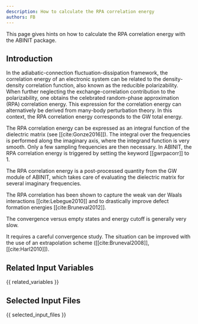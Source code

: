 ```yaml
---
description: How to calculate the RPA correlation energy
authors: FB
---
```


This page gives hints on how to calculate the RPA correlation energy with the ABINIT package.

## Introduction

In the adiabatic-connection fluctuation-dissipation framework, the correlation
energy of an electronic system can be related to the density-density
correlation function, also known as the reducible polarizability. When further
neglecting the exchange-correlation contribution to the polarizability, one
obtains the celebrated random-phase approximation (RPA) correlation energy.
This expression for the correlation energy can alternatively be derived from
many-body perturbation theory. In this context, the RPA correlation energy
corresponds to the GW total energy.

The RPA correlation energy can be expressed as an integral function of the
dielectric matrix (see [[cite:Gonze2016]]). The integral over the frequencies
is performed along the imaginary axis, where the integrand function is very
smooth. Only a few sampling frequencies are then necessary. In ABINIT, the RPA
correlation energy is triggered by setting the keyword [[gwrpacorr]] to 1.

The RPA correlation energy is a post-processed quantity from the GW module of
ABINIT, which takes care of evaluating the dielectric matrix for several
imaginary frequencies.

The RPA correlation has been shown to capture the weak van der Waals
interactions [[cite:Lebegue2010]] and to drastically improve defect formation
energies [[cite:Bruneval2012]].

The convergence versus empty states and energy cutoff is generally very slow.

It requires a careful convergence study. The situation can be improved with
the use of an extrapolation scheme ([[cite:Bruneval2008]], [[cite:Harl2010]]).



## Related Input Variables

{{ related_variables }}

## Selected Input Files

{{ selected_input_files }}

